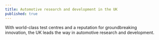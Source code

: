 ```yaml
---
title: Automotive research and development in the UK
published: true
---
```

With world-class test centres and a reputation for groundbreaking innovation, the UK leads the way in automotive research and development.
